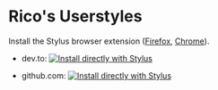# Rico's Userstyles

Install the Stylus browser extension ([Firefox](https://addons.mozilla.org/en-US/firefox/addon/styl-us/), [Chrome](https://chrome.google.com/webstore/detail/stylus/clngdbkpkpeebahjckkjfobafhncgmne?hl=en)).

- dev.to: [![Install directly with Stylus](https://img.shields.io/badge/Install%20directly%20with-Stylus-00adad.svg)](https://raw.githubusercontent.com/rstacruz/userstyles/master/dev.to.user.css)

- github.com: [![Install directly with Stylus](https://img.shields.io/badge/Install%20directly%20with-Stylus-00adad.svg)](https://raw.githubusercontent.com/rstacruz/userstyles/master/github.com.user.css)
